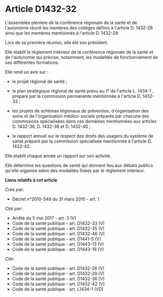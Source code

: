 # Article D1432-32

L'assemblée plénière de la conférence régionale de la santé et de l'autonomie réunit les membres des collèges définis à
l'article D. 1432-28 ainsi que les membres mentionnés à l'article D. 1432-29. 

Lors de sa première réunion, elle élit son président. 

Elle établit le règlement intérieur de la conférence régionale de la santé et de l'autonomie qui précise, notamment, les
modalités de fonctionnement de ses différentes formations. 

Elle rend un avis sur :

- le projet régional de santé ;

- le plan stratégique régional de santé prévu au 1° de l'article L. 1434-1
, préparé par la commission permanente mentionnée à l'article D. 1432-33 ;

- les projets de schémas régionaux de prévention, d'organisation des soins et de l'organisation médico-sociale préparés par
chacune des commissions spécialisées dans ces domaines mentionnées aux articles D. 1432-36, D. 1432-38 et D. 1432-40 ;

- le rapport annuel sur le respect des droits des usagers du système de santé préparé par la commission spécialisée
mentionnée à l'article D. 1432-42. 

Elle établit chaque année un rapport sur son activité. 

Elle détermine les questions de santé qui donnent lieu aux débats publics qu'elle organise selon des modalités fixées par le
règlement intérieur.

**Liens relatifs à cet article**

_Créé par_:

  - Décret n°2010-348 du 31 mars 2010 - art. 1

_Cité par_:

  - Arrêté du 5 mai 2017 - art. 3 (V)
  - Code de la santé publique - art. D1432-33 (V)
  - Code de la santé publique - art. D1432-35 (V)
  - Code de la santé publique - art. D1432-46 (V)
  - Code de la santé publique - art. D1441-5 (V)
  - Code de la santé publique - art. D1443-13 (V)
  - Code de la santé publique - art. D1443-19 (V)

_Cite_:

  - Code de la santé publique - art. D1432-28 (V)
  - Code de la santé publique - art. D1432-29 (V)
  - Code de la santé publique - art. D1432-36 (V)
  - Code de la santé publique - art. D1432-42 (V)
  - Code de la santé publique - art. L1434-1 (VD)
